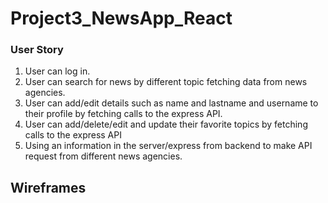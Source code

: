 # Project3_NewsApp_React

### User Story
1.	User can log in.
2.	User can search for news by different topic fetching data from news agencies.
3.	User can add/edit details such as name and lastname and username to their profile by fetching calls to the express API.
4.	User can add/delete/edit and update their favorite topics by fetching calls to the express API 
5.	Using an information in the server/express from backend to make API request from different news agencies.

## Wireframes
